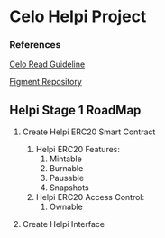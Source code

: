 # Celo Helpi Project
### References
[Celo Read Guideline](https://docs.google.com/document/d/13LWLrWzZ34M0ldWGeDANcWxw9nEWk3AX3VwXRBIOs1M/edit)

[Figment Repository](https://github.com/aglamadrid19/datahub-learn.git)

## Helpi Stage 1 RoadMap

 1. Create Helpi ERC20 Smart Contract
	 1. Helpi ERC20 Features:
		 1. Mintable
		 2. Burnable
		 3. Pausable
		 4. Snapshots
	 2. Helpi ERC20 Access Control:
		 1.  Ownable

2. Create Helpi Interface

<!--stackedit_data:
eyJoaXN0b3J5IjpbLTE5MjI1ODQ1NTQsLTE4MDI5NDA1OTAsLT
E4Mjc1MTM4NDQsMTc2NjI2MzU0OSwtMTAwMDQ3MTg0MywxMzc3
NTk4NjkyLC01NjIxMzYzMV19
-->